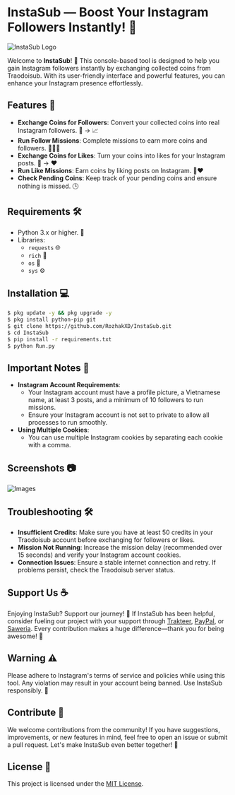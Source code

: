 # InstaSub — Boost Your Instagram Followers Instantly! 🚀
![InstaSub Logo](https://github.com/user-attachments/assets/14086ca0-25e8-478a-9d25-c0052b93cbf4)

Welcome to **InstaSub**! 🎉 This console-based tool is designed to help you gain Instagram followers instantly by exchanging collected coins from Traodoisub. With its user-friendly interface and powerful features, you can enhance your Instagram presence effortlessly.

## Features 🌟
- **Exchange Coins for Followers**: Convert your collected coins into real Instagram followers. 💸 → 📈
- **Run Follow Missions**: Complete missions to earn more coins and followers. 🏃‍♂️💨
- **Exchange Coins for Likes**: Turn your coins into likes for your Instagram posts. 💸 → ❤️
- **Run Like Missions**: Earn coins by liking posts on Instagram. 📸❤️
- **Check Pending Coins**: Keep track of your pending coins and ensure nothing is missed. 🕒

## Requirements 🛠️
- Python 3.x or higher. 🐍
- Libraries:
    - `requests` 🌐
    - `rich` 🌟
    - `os` 📂
    - `sys` ⚙️

## Installation 💻
```bash
$ pkg update -y && pkg upgrade -y
$ pkg install python-pip git
$ git clone https://github.com/RozhakXD/InstaSub.git
$ cd InstaSub
$ pip install -r requirements.txt
$ python Run.py
```

## Important Notes 📝
- **Instagram Account Requirements**:
    - Your Instagram account must have a profile picture, a Vietnamese name, at least 3 posts, and a minimum of 10 followers to run missions.
    - Ensure your Instagram account is not set to private to allow all processes to run smoothly.
- **Using Multiple Cookies**:
    - You can use multiple Instagram cookies by separating each cookie with a comma.

## Screenshots 📷
![Images]()

## Troubleshooting 🛠️
- **Insufficient Credits**: Make sure you have at least 50 credits in your Traodoisub account before exchanging for followers or likes.
- **Mission Not Running**: Increase the mission delay (recommended over 15 seconds) and verify your Instagram account cookies.
- **Connection Issues**: Ensure a stable internet connection and retry. If problems persist, check the Traodoisub server status.

## Support Us ☕
Enjoying InstaSub? Support our journey! 🌟 If InstaSub has been helpful, consider fueling our project with your support through [Trakteer](https://trakteer.id/rozhak_official/tip), [PayPal](https://paypal.me/rozhak9), or [Saweria](https://saweria.co/rozhak9). Every contribution makes a huge difference—thank you for being awesome! 🙌

## Warning ⚠️
Please adhere to Instagram's terms of service and policies while using this tool. Any violation may result in your account being banned. Use InstaSub responsibly. 🛑

## Contribute 🤝
We welcome contributions from the community! If you have suggestions, improvements, or new features in mind, feel free to open an issue or submit a pull request. Let's make InstaSub even better together! 🌟

## License 📄
This project is licensed under the [MIT License]().
